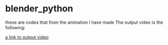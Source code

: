 # blender_python
these are codes that from the animation I have made
The output video is the following:

  [a link to output video](https://www.youtube.com/watch?v=D2CaOCXSF6Q&t=29s)
